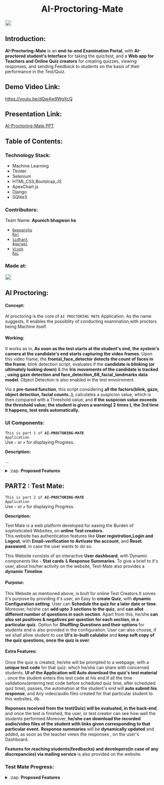 <h1 align="center">AI-Proctoring-Mate</h1>
<p align="center">
</p>

<p><a href="https://hack36.com" > <img src="http://bit.ly/BuiltAtHack36" height=20px> </a></p>


## Introduction:
  
<p><b>AI-Proctoring-Mate</b> is an <b>end-to-end Examination Portal</b>, with <b>AI-proctored student's Interface</b> for taking the quiz/test, and a <b>Web app for Teachers and Online Quiz creators</b> for creating quizzes, viewing responses, and sending Feedback to students on the basis of their performance in the Test/Quiz.</p>
  
## Demo Video Link:
  <a href="https://youtu.be/dQw4w9WgXcQ">https://youtu.be/dQw4w9WgXcQ</a>
  
## Presentation Link:
  <a href="https://drive.google.com/file/d/1Mz-T13XT33YgwE-34xKqBQ-fnPwoy4Y_/view?usp=sharing"> AI-Proctoring-Mate PPT </a>
  
  
## Table of Contents:

### Technology Stack:

  - Machine Learning
  - Tkinter
  - Selenium
  - HTML,CSS,Bootstrap,JS
  - ApexChart.js
  - Django
  - SQlite3
  

### Contributors:

Team Name: **Apunich bhagwan ha**

* <code>[Deepanshu Raj](https://github.com/deepanshu-Raj)</code>
* <code>[Sidhant Agarwal](https://github.com/sidhantagar)</code>
* <code>[Vivek Rai](https://github.com/Blazer-007)</code>

### Made at:
<a href="https://hack36.com"> <img src="http://bit.ly/BuiltAtHack36" height=20px> </a>


## AI Proctoring:
  
#### Concept:
<p>AI proctoring is the core of <code>AI PROCTORING MATE</code> Application. As the name suggests, It enables the possiblity of conducting examination,with proctors being Machine itself.</p>


#### Working:
<p>
It works as in, <b>As soon as the test starts at the student's end, the system's camera at the candidate's end starts capturing the video frames</b>. Upon this video frame, the <b>frontal_face_detector detects the count of faces in the frame</b>; blink detection script, evaluates if the <b>candidate is blinking (or ultimately looking down)</b> & the <b>Iris movements of the candidate is tracked , using gaze detection and face_detection_68_facial_landmarks data model</b>. Object Detection is also enabled in the test envoirnment.
</p>

<p>
  Via a <b>pre-tuned function</b>, this script considering <b>all the factors(blink, gaze, object detection, facial counts..)</b>, calculates a suspicion value, which is then compared with a Threshold value, and <b>if the suspicion value exceeds the threshold value; the student is given a warning( 2 times ), the 3rd time it happens, test ends automatically.</b>
</p>


### UI Components:

<code>This is part 1 of <b>AI-PROCTORING-MATE</b> Application</code><br>
Use <code>&#x2713;</code> or <code>&#x2717;</code> for displaying Progress.

<strong>Description:</strong><br>
<p>...</p>

<details>
  <summary>:zap: <strong>Proposed Features </strong> </summary>

#### Get Code Window:

  <details>
    <summary>:zap: <strong>Proposed Features </strong> </summary>
  
   <li> <code>&#x2713;</code> &nbsp; Prompts the candidate for the test code </li>
   <li><code>&#x2713;</code> &nbsp; Checks the validity of the code</li>
   <li><code>&#x2713;</code> &nbsp; Fetchs files of respective code</li>
   <li> <code>&#x2713;</code> &nbsp; Practice mode for people to get familiar</li>
  
  </details>

#### Get Details Window:

<details>
    <summary>:zap: <strong>Proposed Features </strong> </summary>

<li><code>&#x2713;</code> &nbsp; Prompts for the name and unique ID of the candidate</li>
<li><code>&#x2713;</code> &nbsp; Verifies if the ID format matches the one provided by the Teacher</li>
</details>


#### Show Information Window:
<details>
    <summary>:zap: <strong>Proposed Features </strong> </summary>
<li><code>&#x2713;</code> &nbsp; Shows the candidate the information about the test like number of sections and if calculator is allowed</li>
<li><code>&#x2713;</code> &nbsp; Has a timer of 90 second which on lapse starts the test</li>
</details>


#### Main Exam Window:
<details>
      <summary>:zap: <strong>Proposed Features </strong> </summary>
  
<li><code>&#x2713;</code> &nbsp; Renders the Questions dynamically</li>
<li><code>&#x2713;</code> &nbsp; The question can be single or multi correct</li>
<li><code>&#x2713;</code> &nbsp; Has buttons for each question for navigation directly to the question</li>
<li><code>&#x2713;</code> &nbsp; These buttons change color depending on question status</li>
<li><code>&#x2713;</code> &nbsp; Has next and previous buttons for navigation</li>
<li><code>&#x2713;</code> &nbsp; Has 3 different sections with the ability to give different marking schemes for each section</li>
<li> <code>&#x2713;</code> &nbsp; Buttons at the top of UI to change section as well as the through next button of lest question</li>
<li><code>&#x2713;</code> &nbsp; Has the option to bookmark question which displays a bookmark over the question button</li>
<li> <code>&#x2713;</code> &nbsp; Has timer at the top to show remaining time which turns red in the last 20% time</li>
<li><code>&#x2713;</code> &nbsp; Has a calculator if the teacher allows one</li>
<li><code>&#x2713;</code> &nbsp; Has the functionality to shuffle order of questions and options if desired</li>
<li> <code>&#x2713;</code> &nbsp; Closes automatically after one warning if application switch is detected after a warning</li>
<li><code>&#x2713;</code> &nbsp; Records audio and video of the candidate</li>
<li> <code>&#x2713;</code> &nbsp; Displays a preview of the video being recorded</li> 
<li> <code>-</code> &nbsp; The video is processed by AI algorithms using parallel computation for speedup</li>
<li> <code>-</code> &nbsp; Generates a ultrasound pulse and records its amplitude at regular intervals</li>
<li> <code>&#x2713;</code> &nbsp; Uploads the response file as well as video files of the candidate</li>
<li> <code>-</code> &nbsp; Removes unnecessary files</li>

</details>


</details>

## PART2 : Test Mate:

<code>This is part 2 of <b>AI-PROCTORING-MATE</b> Application</code><br>
Use <code>&#x2713;</code> or <code>&#x2717;</code> for displaying Progress.

<strong>Description:</strong><br>
<p>
Test Mate is a web platform developed for easing the Burden of sophisticated Websites, on <b>online Test creators.</b><br> This website has authentication features like <b>User registration,Login and Logout</b>, with <b>Email-verification to Avtivate the account</b>, and <b>Reset password</b>, in case the user wants to do so.
</p>
<p>
  This Website consists of an interactive <b>User dashboard</b>, with Dynamic components like - <b>Stat cards</b> & <b>Response Summaries</b>. To give a brief to it's user, about his/her activity on the website, Test-Mate also provides a <b>dynamic Timeline</b>. 
</p>

  #### Purpose:
<p>
This Website as mentioned above, is biult for online Test Creators.It solves it's purpose by providing it's user, an Easy to <b>create Quiz</b>, with <b>dynamic Configuration setting</b>. User can <b>Schedule the quiz for a later date or time</b>. Moreover, he/she can <b>add upto 3 sections to the quiz</b>, and <b>can allot different number of questions in each section</b>. Apart from this, he/she <b>can also set positives & negatives per question for each section, in a particular quiz.</b>
Option for <b>Shuffling Questions and their options</b> for students end is also provided in the configuration. User can also choose, if we shall allow student to use <b>UI's in-built calulator</b> and <b>keep soft copy of the quiz questions, once the quiz is over</b>.
</p>
  
  #### Extra Features:

<p>
Once the quiz is created, he/she will be prompted to a webpage, with a <b>unique test code</b> for that quiz. which he/she can share with concerned students.
<b>UI of the Application will Auto download the quiz's test material</b> , once the student enters this test code at his end.If all the time validations(entering test code before scheduled quiz time, after scheduled quiz time), passes, the automation at the student's end will<b> auto submit his response</b>, and Any video/audio files created for that particular student to this websites, db.
</p>
<p>
 <b>Reponses received from the test(Quiz) will be evaluated, in the back-end</b>, and once the test is finished, the user, or test creator can see how well the students performed.Moreover, <b>he/she can download the recorded audio/video files of the student with links given corresponding to that particular event.</b>
 <b>Response summaries</b> will be <b>dynamically updated</b> and added, as soon as the teacher views the responses , on the user's Dashboard.
</p>  
<p>
  <b>Features for reaching students(feedbacks) and developers(in case of any discrepancies) via mailing service</b> is also provided on the website.
<p>

### Test Mate Progress:

<details>
  
  <summary>:zap: <strong>Proposed Features </strong> </summary>
 
#### 1. Home:

- <code>&#x2713;</code> &nbsp; Landing Page

#### 2. Authentication:

- <code>&#x2713;</code> &nbsp; Registration 
- <code>&#x2713;</code> &nbsp; Login
- <code>&#x2713;</code> &nbsp; Email Activation
- <code>&#x2713;</code> &nbsp; Reset Password via Mail
- <code>&#x2713;</code> &nbsp; Logout

#### 3. Dashboard:

- <code>&#x2713;</code> &nbsp; Create Dashboard
- <code>&#x2713;</code> &nbsp; Create Quiz
  
  <ul>
   <li><code>&#x2713;</code> &nbsp; Configurations Page</li> 
   <li><code>&#x2713;</code> &nbsp; Dynamic Section's Page</li>
   <li><code>&#x2713;</code> &nbsp; Uniques Code Display Page</li> 
  </ul>
  

- <code>&#x2713;</code> &nbsp; Stats Cards
- <code>&#x2713;</code> &nbsp; Stats Plot
- <code>&#x2713;</code> &nbsp; Activity Timeline
- <code>&#x2713;</code> &nbsp; Quizzes Created
- <code>&#x2713;</code> &nbsp; Responses Received

#### 4. Feedback & Contact Us:

- <code>&#x2713;</code> &nbsp; Reach Us Form
- <code>&#x2713;</code> &nbsp; Feedback Form

</details>

